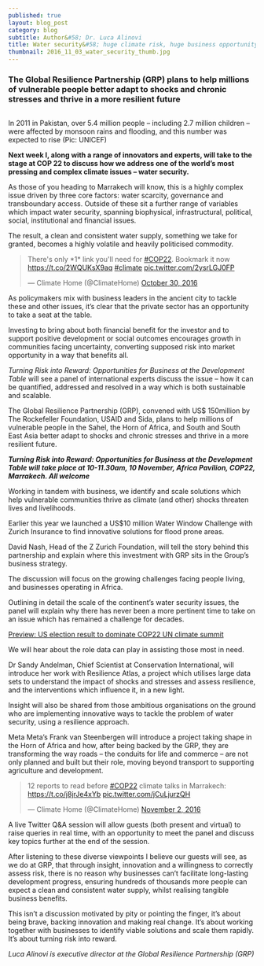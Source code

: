 ```yaml
---
published: true
layout: blog_post
category: blog
subtitle: Author&#58; Dr. Luca Alinovi
title: Water security&#58; huge climate risk, huge business opportunity
thumbnail: 2016_11_03_water_security_thumb.jpg
---
```


<h3>The Global Resilience Partnership (GRP) plans to help millions of vulnerable people better adapt to shocks and chronic stresses and thrive in a more resilient future</h3>

<img src="{{ site.baseurl }}/img/news/2016_11_03_water_security.jpg" alt="">

<p class="caption">In 2011 in Pakistan, over 5.4 million people – including 2.7 million children – were affected by monsoon rains and flooding, and this number was expected to rise (Pic: UNICEF)</p>

<strong>Next week I, along with a range of innovators and experts, will take to the stage at COP 22 to discuss how we address one of the world’s most pressing and complex climate issues – water security.</strong>

As those of you heading to Marrakech will know, this is a highly complex issue driven by three core factors: water scarcity, governance and transboundary access. 
Outside of these sit a further range of variables which impact water security, spanning biophysical, infrastructural, political, social, institutional and financial issues.

The result, a clean and consistent water supply, something we take for granted, becomes a highly volatile and heavily politicised commodity.

<blockquote class="twitter-tweet" data-lang="en"><p lang="en" dir="ltr">There&#39;s only *1* link you&#39;ll need for <a href="https://twitter.com/hashtag/COP22?src=hash">#COP22</a>. Bookmark it now <a href="https://t.co/2WQUKsX9aq">https://t.co/2WQUKsX9aq</a> <a href="https://twitter.com/hashtag/climate?src=hash">#climate</a> <a href="https://t.co/2ysrLGJ0FP">pic.twitter.com/2ysrLGJ0FP</a></p>&mdash; Climate Home (@ClimateHome) <a href="https://twitter.com/ClimateHome/status/792811983288561664">October 30, 2016</a></blockquote>
<script async src="//platform.twitter.com/widgets.js" charset="utf-8"></script>

As policymakers mix with business leaders in the ancient city to tackle these and other issues, it’s clear that the private sector has an opportunity to take a seat at the table.

Investing to bring about both financial benefit for the investor and to support positive development or social outcomes encourages growth in communities facing uncertainty, converting supposed risk into market opportunity in a way that benefits all.

<em>Turning Risk into Reward: Opportunities for Business at the Development Table</em> will see a panel of international experts discuss the issue – how it can be quantified, addressed and resolved in a way which is both sustainable and scalable.

The Global Resilience Partnership (GRP), convened with US$ 150million by The Rockefeller Foundation, USAID and Sida, plans to help millions of vulnerable people in the Sahel, the Horn of Africa, and South and South East Asia better adapt to shocks and chronic stresses and thrive in a more resilient future.

<em class="blueBrorderGrayBg"><strong>Turning Risk into Reward: Opportunities for Business at the Development Table will take place at 10-11.30am, 10 November, Africa Pavilion, COP22, Marrakech. All welcome</strong></em>

Working in tandem with business, we identify and scale solutions which help vulnerable communities thrive as climate (and other) shocks threaten lives and livelihoods.

Earlier this year we launched a US$10 million Water Window Challenge with Zurich Insurance to find innovative solutions for flood prone areas.

David Nash, Head of the Z Zurich Foundation, will tell the story behind this partnership and explain where this investment with GRP sits in the Group’s business strategy.

The discussion will focus on the growing challenges facing people living, and businesses operating in Africa.

Outlining in detail the scale of the continent’s water security issues, the panel will explain why there has never been a more pertinent time to take on an issue which has remained a challenge for decades.

<a href="http://www.climatechangenews.com/2016/11/01/us-election-result-to-dominate-cop22-un-climate-summit/" class="blueBrorderGrayBg">Preview: US election result to dominate COP22 UN climate summit</a>

We will hear about the role data can play in assisting those most in need.

Dr Sandy Andelman, Chief Scientist at Conservation International, will introduce her work with Resilience Atlas, a project which utilises large data sets to understand the impact of shocks and stresses and assess resilience, and the interventions which influence it, in a new light.

Insight will also be shared from those ambitious organisations on the ground who are implementing innovative ways to tackle the problem of water security, using a resilience approach.

Meta Meta’s Frank van Steenbergen will introduce a project taking shape in the Horn of Africa and how, after being backed by the GRP, they are transforming the way roads – the conduits for life and commerce – are not only planned and built but their role, moving beyond transport to supporting agriculture and development.

<blockquote class="twitter-tweet" data-lang="en"><p lang="en" dir="ltr">12 reports to read before <a href="https://twitter.com/hashtag/COP22?src=hash">#COP22</a> climate talks in Marrakech: <a href="https://t.co/j8jrJe4xYb">https://t.co/j8jrJe4xYb</a> <a href="https://t.co/jCuLjurzQH">pic.twitter.com/jCuLjurzQH</a></p>&mdash; Climate Home (@ClimateHome) <a href="https://twitter.com/ClimateHome/status/793766856418926593">November 2, 2016</a></blockquote>
<script async src="//platform.twitter.com/widgets.js" charset="utf-8"></script>

A live Twitter Q&A session will allow guests (both present and virtual) to raise queries in real time, with an opportunity to meet the panel and discuss key topics further at the end of the session.

After listening to these diverse viewpoints I believe our guests will see, as we do at GRP, that through insight, innovation and a willingness to correctly assess risk, there is no reason why businesses can’t facilitate long-lasting development progress, ensuring hundreds of thousands more people can expect a clean and consistent water supply, whilst realising tangible business benefits.

This isn’t a discussion motivated by pity or pointing the finger, it’s about being brave, backing innovation and making real change. It’s about working together with businesses to identify viable solutions and scale them rapidly. It’s about turning risk into reward.

<em>Luca Alinovi is executive director at the Global Resilience Partnership (GRP)</em>